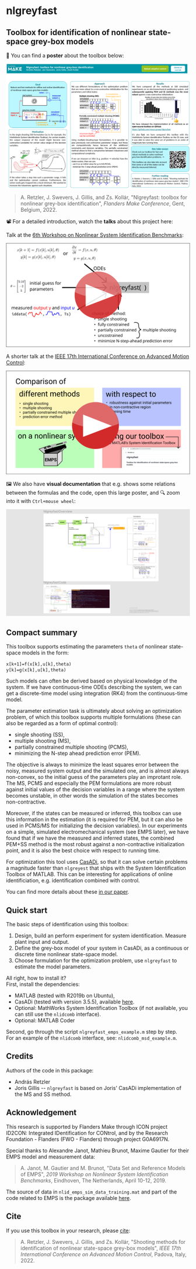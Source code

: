 # nlgreyfast
## Toolbox for identification of nonlinear state-space grey-box models

📜 You can find a **poster** about the toolbox below:

<a href="https://raw.githubusercontent.com/meco-group/nlgreyfast/master/flanders_make_conference_2022_retzler_nlgreyfast.pdf">![fmconf2022](flanders_make_conference_2022_retzler_nlgreyfast.png?raw=true)</a>

> A. Retzler, J. Swevers, J. Gillis, and Zs. Kollár, "Nlgreyfast: toolbox for nonlinear grey-box identification", *Flanders Make Conference*, Gent, Belgium, 2022.

📽 For a detailed introduction, watch the **talks** about this project here:

Talk at the [6th Workshop on Nonlinear System Identification Benchmarks](https://www.nonlinearbenchmark.org/history):

<a href="https://youtu.be/4na776RaUDs">![youtube](GitHubYouTubeBenchmarks.png?raw=true)</a>

A shorter talk at the [IEEE 17th International Conference on Advanced Motion Control](http://static.gest.unipd.it/AMC2022/):

<a href="https://youtu.be/J4RziJQEDDE">![youtube](GitHubYouTube.png?raw=true)</a>

🖼 We also have **visual documentation** that e.g. shows some relations between the formulas and the code, open this large poster, and 🔍 zoom into it with `Ctrl+mouse wheel`:

<a href="https://www.figma.com/file/bq76Z6uR22iQoa1iNRTzX6/nlgreyfast-overview-figure">![figma](GitHubFigmaZoomedOut.png?raw=true)</a>

## Compact summary

This toolbox supports estimating the parameters `theta` of nonlinear state-space models in the form:

```
x[k+1]=f(x[k],u[k],theta)
y[k]=g(x[k],u[k],theta)
```

Such models can often be derived based on physical knowledge of the system. If we have continuous-time ODEs describing the system, we can get a discrete-time model using integration (RK4) from the continuous-time model.

The parameter estimation task is ultimately about solving an optimization problem, of which this toolbox supports multiple formulations (these can also be regarded as a form of optimal control):
* single shooting (SS), 
* multiple shooting (MS), 
* partially constrained multiple shooting (PCMS),
* minimizing the N-step ahead prediction error (PEM).

The objective is always to minimize the least squares error between the noisy, measured system output and the simulated one, and is almost always non-convex, so the initial guess of the parameters play an improtant role. The MS, PCMS and especially the PEM formulations are more robust against initial values of the decision variables in a range where the system becomes unstable, in other words the simulation of the states becomes non-contractive.

Moreover, if the states can be measured or inferred, this toolbox can use this information in the estimation (it is required for PEM, but it can also be used in PCMS/MS for initializing the decision variables). In our experiments on a simple, simulated electromechanical system (see EMPS later), we have found that if we have the measured and inferred states, the combined PEM+SS method is the most robust against a non-contractive initialization point, and it is also the best choice with respect to running time.  

For optimization this tool uses [CasADi](https://casadi.org), so that it can solve certain problems a magnitude faster than `nlgreyest` that ships with the System Identification Toolbox of MATLAB. This can be interesting for applications of online identificiation, e.g. identification combined with control.

You can find more details about these [in our paper](https://ieeexplore.ieee.org/document/9729299).

## Quick start 

The basic steps of identification using this toolbox:

1. Design, build an perform experiment for system identification. Measure plant input and output. 
2. Define the grey-box model of your system in CasADi, as a continuous or discrete time nonlinear state-space model.
3. Choose formulation for the optimization problem, use `nlgreyfast` to estimate the model parameters.

All right, how to install it?  
First, install the dependencies:

- MATLAB (tested with R2019b on Ubuntu),
- CasADi (tested with version 3.5.5), available [here](https://web.casadi.org/get/).
- Optional: MathWorks System Identification Toolbox (if not available, you can still use the `nlidcomb` interface).
- Optional: MATLAB Coder

Second, go through the script `nlgreyfast_emps_example.m` step by step.  
For an example of the `nlidcomb` interface, see: `nlidcomb_msd_example.m`.  

## Credits

Authors of the code in this package:
- András Retzler
- Joris Gillis -- `nlgreyfast` is based on Joris' CasADi implementation of the MS and SS method.

## Acknowledgement

This research is supported by Flanders Make through ICON project ID2CON: Integrated IDentification for CONtrol, and by the Research Foundation - Flanders (FWO - Flanders) through project G0A6917N.

Special thanks to Alexandre Janot, Mathieu Brunot, Maxime Gautier for their EMPS model and measurement data:

> A. Janot, M. Gautier and M. Brunot, "Data Set and Reference Models of EMPS", *2019 Workshop on Nonlinear System Identification Benchmarks*, Eindhoven, The Netherlands, April 10-12, 2019.

The source of data in `nlid_emps_sim_data_training.mat` and part of the code related to EMPS is the package available [here](https://www.nonlinearbenchmark.org/benchmarks/emps).

## Cite

If you use this toolbox in your research, please [cite](https://zbib.org/8c5a12e1d89740609ec30d30e1e61a94):

> A. Retzler, J. Swevers, J. Gillis, and Zs. Kollár, "Shooting methods for identification of nonlinear state-space grey-box models", *IEEE 17th International Conference on Advanced Motion Control*, Padova, Italy, 2022.


